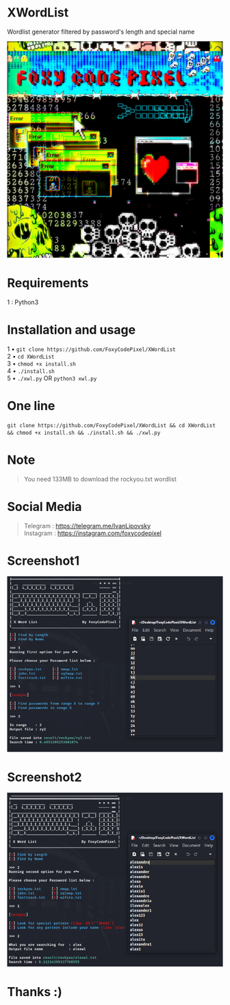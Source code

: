 # XWordList
Wordlist generator filtered by password's length and special name

![This is an image](https://github.com/FoxyCodePixel/XWordList/blob/main/FoxyCodePixel.jpg)

# Requirements
1 : Python3

# Installation and usage                 
1 • `git clone https://github.com/FoxyCodePixel/XWordList`                      
2 • `cd XWordList`                             
3 • `chmod +x install.sh`                         
4 • `./install.sh`                                
5 • `./xwl.py` OR `python3 xwl.py`

# One line                            
`git clone https://github.com/FoxyCodePixel/XWordList && cd XWordList && chmod +x install.sh && ./install.sh && ./xwl.py`

# Note
> You need 133MB to download the rockyou.txt wordlist

# Social Media                                            
> Telegram  : https://telegram.me/IvanLipovsky                                           
> Instagram : https://instagram.com/foxycodepixel                        

# Screenshot1
![This is an image](https://github.com/FoxyCodePixel/XWordList/blob/main/SearchByLenght.png)

# Screenshot2 
![This is an image](https://github.com/FoxyCodePixel/XWordList/blob/main/SearchByName.png)

# Thanks :)          

